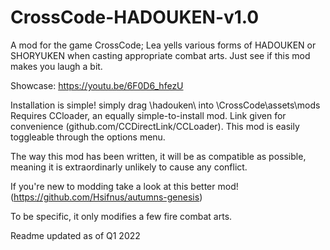 # CrossCode-HADOUKEN-v1.0
A mod for the game CrossCode; Lea yells various forms of HADOUKEN or SHORYUKEN when casting appropriate combat arts. Just see if this mod makes you laugh a bit.

Showcase: https://youtu.be/6F0D6_hfezU

Installation is simple! simply drag \hadouken\ into \CrossCode\assets\mods\
Requires CCloader, an equally simple-to-install mod. Link given for convenience (github.com/CCDirectLink/CCLoader). This mod is easily toggleable through the options menu.

The way this mod has been written, it will be as compatible as possible, meaning it is extraordinarly unlikely to cause any conflict.


If you're new to modding take a look at this better mod! (https://github.com/Hsifnus/autumns-genesis)


To be specific, it only modifies a few fire combat arts.

Readme updated as of Q1 2022
